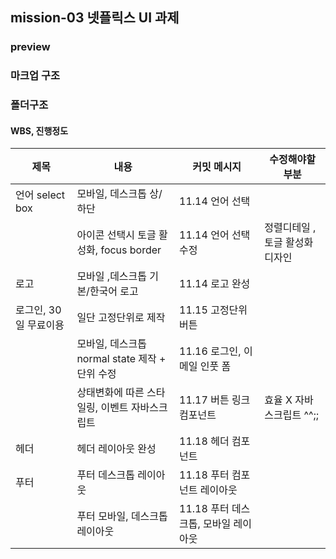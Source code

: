 ## mission-03 넷플릭스 UI 과제

### preview

### 마크업 구조

### 폴더구조

#### WBS, 진행정도

| 제목                  | 내용                                           | 커밋 메시지                          | 수정해야할 부분                 |
| --------------------- | ---------------------------------------------- | ------------------------------------ | ------------------------------- |
| 언어 select box       | 모바일, 데스크톱 상/하단                       | 11.14 언어 선택                      |                                 |
|                       | 아이콘 선택시 토글 활성화, focus border        | 11.14 언어 선택 수정                 | 정렬디테일 , 토글 활성화 디자인 |
| 로고                  | 모바일 ,데스크톱 기본/한국어 로고              | 11.14 로고 완성                      |                                 |
| 로그인, 30일 무료이용 | 일단 고정단위로 제작                           | 11.15 고정단위 버튼                  |                                 |
|                       | 모바일, 데스크톱 normal state 제작 + 단위 수정 | 11.16 로그인, 이메일 인풋 폼         |                                 |
|                       | 상태변화에 따른 스타일링, 이벤트 자바스크립트  | 11.17 버튼 링크 컴포넌트             | 효율 X 자바스크립트 ^^;;        |
| 헤더                  | 헤더 레이아웃 완성                             | 11.18 헤더 컴포넌트                  |                                 |
| 푸터                  | 푸터 데스크톱 레이아웃                         | 11.18 푸터 컴포넌트 레이아웃         |                                 |
|                       | 푸터 모바일, 데스크톱 레이아웃                 | 11.18 푸터 데스크톱, 모바일 레이아웃 |
